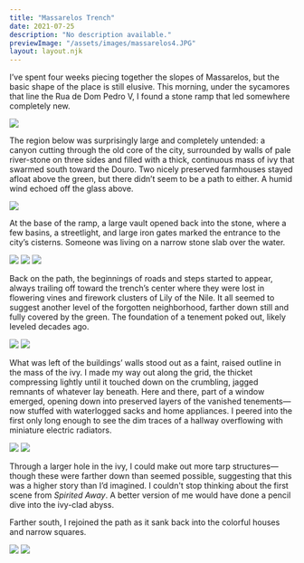 ```yaml
---
title: "Massarelos Trench"
date: 2021-07-25
description: "No description available."
previewImage: "/assets/images/massarelos4.JPG"
layout: layout.njk
---
```

I’ve spent four weeks piecing together the slopes of Massarelos, but the basic shape of the place is still elusive. This morning, under the sycamores that line the Rua de Dom Pedro V, I found a stone ramp that led somewhere completely new.

![](/assets/images/massarelos1.JPG)

The region below was surprisingly large and completely untended: a canyon cutting through the old core of the city, surrounded by walls of pale river-stone on three sides and filled with a thick, continuous mass of ivy that swarmed south toward the Douro. Two nicely preserved farmhouses stayed afloat above the green, but there didn’t seem to be a path to either. A humid wind echoed off the glass above.

![](/assets/images/massarelos4.JPG)

At the base of the ramp, a large vault opened back into the stone, where a few basins, a streetlight, and large iron gates marked the entrance to the city’s cisterns. Someone was living on a narrow stone slab over the water.

![](/assets/images/massarelos2.JPG)
![](/assets/images/massarelos3.JPG)
![](/assets/images/massarelos10.jpg)

Back on the path, the beginnings of roads and steps started to appear, always trailing off toward the trench’s center where they were lost in flowering vines and firework clusters of Lily of the Nile. It all seemed to suggest another level of the forgotten neighborhood, farther down still and fully covered by the green. The foundation of a tenement poked out, likely leveled decades ago.

![](/assets/images/massarelos.JPG)
![](/assets/images/massarelos6.JPG)

What was left of the buildings’ walls stood out as a faint, raised outline in the mass of the ivy. I made my way out along the grid, the thicket compressing lightly until it touched down on the crumbling, jagged remnants of whatever lay beneath. Here and there, part of a window emerged, opening down into preserved layers of the vanished tenements—now stuffed with waterlogged sacks and home appliances. I peered into the first only long enough to see the dim traces of a hallway overflowing with miniature electric radiators.

![](/assets/images/massarelos5.jpg)
![](/assets/images/massarelos9.JPG)

Through a larger hole in the ivy, I could make out more tarp structures—though these were farther down than seemed possible, suggesting that this was a higher story than I’d imagined. I couldn't stop thinking about the first scene from *Spirited Away*. A better version of me would have done a pencil dive into the ivy-clad abyss.

Farther south, I rejoined the path as it sank back into the colorful houses and narrow squares.

![](/assets/images/massarelos7.JPG)
![](/assets/images/massarelos8.JPG)

